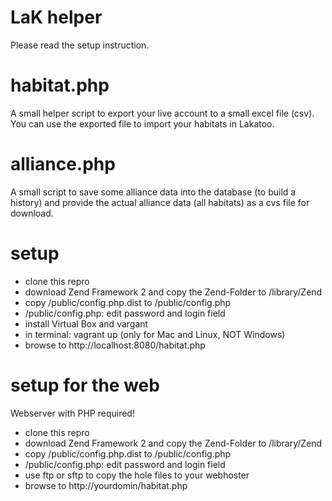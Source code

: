 LaK helper
==========

Please read the setup instruction.


habitat.php
===========
A small helper script to export your live account to a small excel file (csv).
You can use the exported file to import your habitats in Lakatoo.


alliance.php
===========
A small script to save some alliance data into the database (to build a history)
and provide the actual alliance data (all habitats) as a cvs file for download.


setup
=====

* clone this repro
* download Zend Framework 2 and copy the Zend-Folder to /library/Zend
* copy /public/config.php.dist to /public/config.php
* /public/config.php: edit password and login field
* install Virtual Box and vargant
* in terminal: vagrant up (only for Mac and Linux, NOT Windows)
* browse to http://localhost:8080/habitat.php


setup for the web
=================

Webserver with PHP required!

* clone this repro
* download Zend Framework 2 and copy the Zend-Folder to /library/Zend
* copy /public/config.php.dist to /public/config.php 
* /public/config.php: edit password and login field
* use ftp or sftp to copy the hole files to your webhoster
* browse to http://yourdomin/habitat.php




